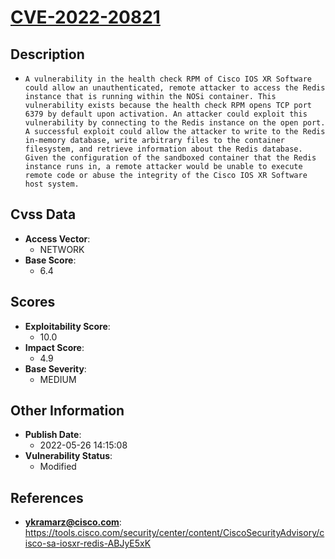 
# [CVE-2022-20821](https://cve.mitre.org/cgi-bin/cvename.cgi?name=CVE-2022-20821)

## Description

- `A vulnerability in the health check RPM of Cisco IOS XR Software could allow an unauthenticated, remote attacker to access the Redis instance that is running within the NOSi container. This vulnerability exists because the health check RPM opens TCP port 6379 by default upon activation. An attacker could exploit this vulnerability by connecting to the Redis instance on the open port. A successful exploit could allow the attacker to write to the Redis in-memory database, write arbitrary files to the container filesystem, and retrieve information about the Redis database. Given the configuration of the sandboxed container that the Redis instance runs in, a remote attacker would be unable to execute remote code or abuse the integrity of the Cisco IOS XR Software host system.`

## Cvss Data

- **Access Vector**:
  - NETWORK
- **Base Score**:
  - 6.4

## Scores

- **Exploitability Score**:
  - 10.0
- **Impact Score**:
  - 4.9
- **Base Severity**:
  - MEDIUM

## Other Information

- **Publish Date**:
  - 2022-05-26 14:15:08
- **Vulnerability Status**:
  - Modified

## References

- **ykramarz@cisco.com**: https://tools.cisco.com/security/center/content/CiscoSecurityAdvisory/cisco-sa-iosxr-redis-ABJyE5xK
